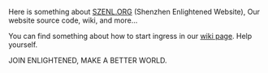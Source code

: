 Here is something about [SZENL.ORG](http://szenl.org) (Shenzhen Enlightened Website), Our website source code, wiki, and more...

You can find something about how to start ingress in our [wiki page](https://github.com/SZENL/SZENL.ORG/wiki). Help yourself.

JOIN ENLIGHTENED, MAKE A BETTER WORLD.
